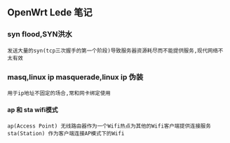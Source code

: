 ## OpenWrt Lede 笔记


### syn flood,SYN洪水
`发送大量的syn(tcp三次握手的第一个阶段)导致服务器资源耗尽而不能提供服务,现代网络不太有效`

### masq,linux ip masquerade,linux ip 伪装
`用于ip地址不固定的场合,常和网卡绑定使用`

#### ap 和 sta wifi模式
`
ap(Access Point) 无线路由器作为一个Wifi热点为其他的Wifi客户端提供连接服务
sta(Station) 作为客户端连接AP模式下的Wifi
`
